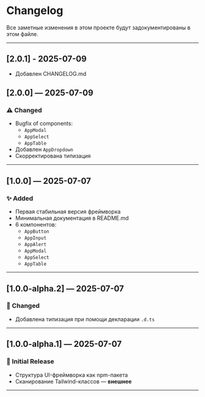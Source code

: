 # Changelog

Все заметные изменения в этом проекте будут задокументированы в этом файле.

---

## [2.0.1] - 2025-07-09

- Добавлен CHANGELOG.md

## [2.0.0] — 2025-07-09

### ⚠️ Changed

- Bugfix of components:
  - `AppModal`
  - `AppSelect`
  - `AppTable`
- Добавлен `AppDropdown`
- Скорректирована типизация

---

## [1.0.0] — 2025-07-07

### ✨ Added

- Первая стабильная версия фреймворка
- Минимальная документация в README.md
- 6 компонентов:
  - `AppButton`
  - `AppInput`
  - `AppAlert`
  - `AppModal`
  - `AppSelect`
  - `AppTable`

---

## [1.0.0-alpha.2] — 2025-07-07

### 🔧 Changed

- Добавлена типизация при помощи декларации `.d.ts`

---

## [1.0.0-alpha.1] — 2025-07-07

### 🎉 Initial Release

- Структура UI-фреймворка как npm-пакета
- Сканирование Tailwind-классов — **внешнее**

---
